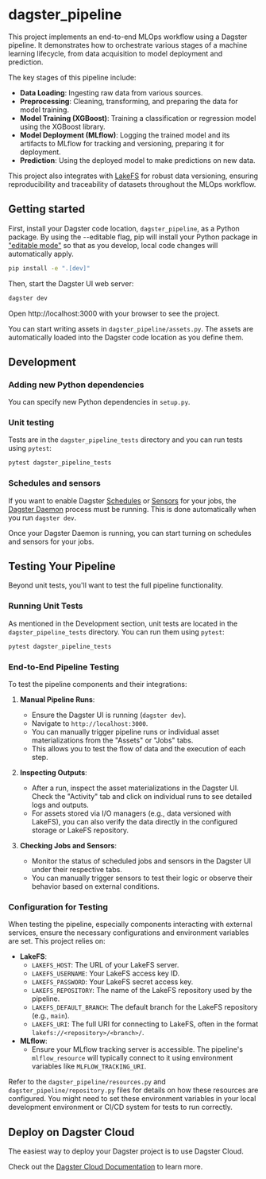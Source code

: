 # dagster_pipeline

This project implements an end-to-end MLOps workflow using a Dagster pipeline. It demonstrates how to orchestrate various stages of a machine learning lifecycle, from data acquisition to model deployment and prediction.

The key stages of this pipeline include:
- **Data Loading**: Ingesting raw data from various sources.
- **Preprocessing**: Cleaning, transforming, and preparing the data for model training.
- **Model Training (XGBoost)**: Training a classification or regression model using the XGBoost library.
- **Model Deployment (MLflow)**: Logging the trained model and its artifacts to MLflow for tracking and versioning, preparing it for deployment.
- **Prediction**: Using the deployed model to make predictions on new data.

This project also integrates with [LakeFS](https://lakefs.io/) for robust data versioning, ensuring reproducibility and traceability of datasets throughout the MLOps workflow.

## Getting started

First, install your Dagster code location, `dagster_pipeline`, as a Python package. By using the --editable flag, pip will install your Python package in ["editable mode"](https://pip.pypa.io/en/latest/topics/local-project-installs/#editable-installs) so that as you develop, local code changes will automatically apply.

```bash
pip install -e ".[dev]"
```

Then, start the Dagster UI web server:

```bash
dagster dev
```

Open http://localhost:3000 with your browser to see the project.

You can start writing assets in `dagster_pipeline/assets.py`. The assets are automatically loaded into the Dagster code location as you define them.

## Development

### Adding new Python dependencies

You can specify new Python dependencies in `setup.py`.

### Unit testing

Tests are in the `dagster_pipeline_tests` directory and you can run tests using `pytest`:

```bash
pytest dagster_pipeline_tests
```

### Schedules and sensors

If you want to enable Dagster [Schedules](https://docs.dagster.io/concepts/partitions-schedules-sensors/schedules) or [Sensors](https://docs.dagster.io/concepts/partitions-schedules-sensors/sensors) for your jobs, the [Dagster Daemon](https://docs.dagster.io/deployment/dagster-daemon) process must be running. This is done automatically when you run `dagster dev`.

Once your Dagster Daemon is running, you can start turning on schedules and sensors for your jobs.

## Testing Your Pipeline

Beyond unit tests, you'll want to test the full pipeline functionality.

### Running Unit Tests

As mentioned in the Development section, unit tests are located in the `dagster_pipeline_tests` directory. You can run them using `pytest`:

```bash
pytest dagster_pipeline_tests
```

### End-to-End Pipeline Testing

To test the pipeline components and their integrations:

1.  **Manual Pipeline Runs**:
    *   Ensure the Dagster UI is running (`dagster dev`).
    *   Navigate to `http://localhost:3000`.
    *   You can manually trigger pipeline runs or individual asset materializations from the "Assets" or "Jobs" tabs.
    *   This allows you to test the flow of data and the execution of each step.

2.  **Inspecting Outputs**:
    *   After a run, inspect the asset materializations in the Dagster UI. Check the "Activity" tab and click on individual runs to see detailed logs and outputs.
    *   For assets stored via I/O managers (e.g., data versioned with LakeFS), you can also verify the data directly in the configured storage or LakeFS repository.

3.  **Checking Jobs and Sensors**:
    *   Monitor the status of scheduled jobs and sensors in the Dagster UI under their respective tabs.
    *   You can manually trigger sensors to test their logic or observe their behavior based on external conditions.

### Configuration for Testing

When testing the pipeline, especially components interacting with external services, ensure the necessary configurations and environment variables are set. This project relies on:

*   **LakeFS**:
    *   `LAKEFS_HOST`: The URL of your LakeFS server.
    *   `LAKEFS_USERNAME`: Your LakeFS access key ID.
    *   `LAKEFS_PASSWORD`: Your LakeFS secret access key.
    *   `LAKEFS_REPOSITORY`: The name of the LakeFS repository used by the pipeline.
    *   `LAKEFS_DEFAULT_BRANCH`: The default branch for the LakeFS repository (e.g., `main`).
    *   `LAKEFS_URI`: The full URI for connecting to LakeFS, often in the format `lakefs://<repository>/<branch>/`.
*   **MLflow**:
    *   Ensure your MLflow tracking server is accessible. The pipeline's `mlflow_resource` will typically connect to it using environment variables like `MLFLOW_TRACKING_URI`.

Refer to the `dagster_pipeline/resources.py` and `dagster_pipeline/repository.py` files for details on how these resources are configured. You might need to set these environment variables in your local development environment or CI/CD system for tests to run correctly.

## Deploy on Dagster Cloud

The easiest way to deploy your Dagster project is to use Dagster Cloud.

Check out the [Dagster Cloud Documentation](https://docs.dagster.cloud) to learn more.
